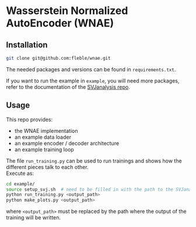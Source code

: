 # Wasserstein Normalized AutoEncoder (WNAE)

## Installation

```bash
git clone git@github.com:fleble/wnae.git
```
The needed packages and versions can be found in `requirements.txt`.    

If you want to run the example in `example`, you will need more packages, refer to the documentation of the [SVJanalysis repo](https://github.com/eth-svj/SVJanalysis).    


## Usage

This repo provides:
* the WNAE implementation
* an example data loader
* an example encoder / decoder architecture
* an example training loop

The file `run_training.py` can be used to run trainings and shows how the different pieces talk to each other.    
Execute as:
```bash
cd example/
source setup_svj.sh  # need to be filled in with the path to the SVJanalysis repo
python run_training.py <output_path>
python make_plots.py <output_path>
```
where `<output_path>` must be replaced by the path where the output of the training will be written.


